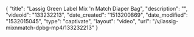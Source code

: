{
    "title": "Lassig Green Label Mix 'n Match Diaper Bag",
    "description": "",
    "videoid": "133232213",
    "date_created": "1513200869",
    "date_modified": "1532015045",
    "type": "captivate",
    "layout": "video",
    "url": "\/v\/lassig-mixnmatch-dpbg-mp4\/133232213"
}